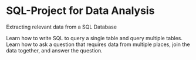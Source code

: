 # SQL-Project for Data Analysis
Extracting relevant data from a SQL Database

Learn how to write SQL to query a single table and query multiple tables. Learn how to ask a question that requires data from multiple places, join the data together, and answer the question.
